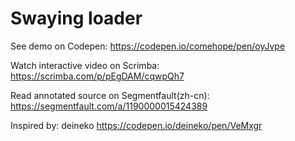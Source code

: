 # Swaying loader

See demo on Codepen: https://codepen.io/comehope/pen/oyJvpe

Watch interactive video on Scrimba: https://scrimba.com/p/pEgDAM/cqwpQh7

Read annotated source on Segmentfault(zh-cn): https://segmentfault.com/a/1190000015424389

Inspired by: deineko https://codepen.io/deineko/pen/VeMxgr
